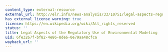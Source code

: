 ```yaml
---
content_type: external-resource
external_url: http://elr.info/news-analysis/33/10751/legal-aspects-regulatory-use-environmental-modeling
has_external_license_warning: true
license: https://en.wikipedia.org/wiki/All_rights_reserved
status: ''
title: Legal Aspects of the Regulatory Use of Environmental Modeling
uid: 6fe3267f-bf82-4e86-8de6-0e79aa48cfca
wayback_url: ''
---
```

